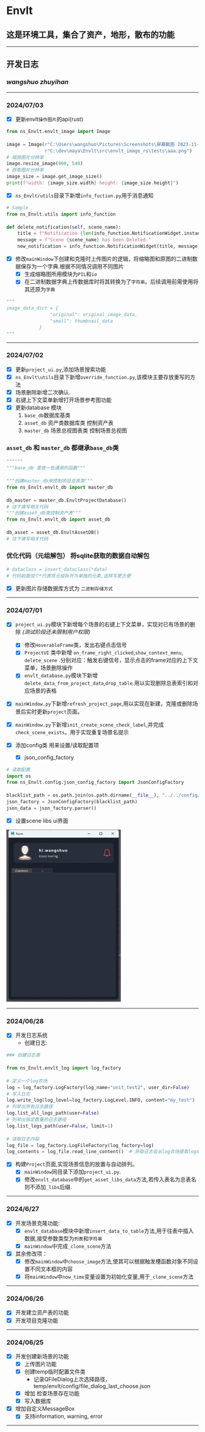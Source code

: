# Envlt

## 这是环境工具，集合了资产，地形，散布的功能

***

## 开发日志

### _wangshuo_  _zhuyihan_

***

### 2024/07/03

- [x] 更新envlt`操作图片`的api(rust)
```python
from ns_Envlt.envlt_image import Image

image = Image(r"C:\Users\wangshuo\Pictures\Screenshots\屏幕截图 2023-11-15 102317.png",
              r"C:\dev\maya\Envlt\src\envlt_image_rs\tests\aaa.png")
# 缩放图片分辨率
image.resize_image(960, 540)
# 获取图片分辨率
image_size = image.get_image_size()
print(f"width: {image_size.width} height: {image_size.height}")
```
- [x] `ns_Envlt/utils`目录下新增`info_fuction.py`用于消息通知 
```python
# Sample
from ns_Envlt.utils import info_function

def delete_notification(self, scene_name):
    title = f"Notification {len(info_function.NotificationWidget.instances) + 1}"
    message = f"Scene {scene_name} has been Deleted."
    new_notification = info_function.NotificationWidget(title, message)

```
- [x] 修改`mainWindow`下创建和克隆时上传图片的逻辑，将缩略图和原图的二进制数据保存为一个字典.根据不同情况调用不同图片
  - [x] 生成缩略图所用模块为`PIL`和`io`
  - [x] 在二进制数据字典上传数据库时将其转换为了`字符串`。后续调用前需使用将其还原为`字典`
```python
"""
image_data_dict = {
                "original": original_image_data,
                "small": thumbnail_data
            }
"""
```
***

### 2024/07/02

- [x] 更新`project_ui.py`,添加场景搜索功能
- [x] `ns_Envlt\utils`目录下新增`override_function.py`,该模块主要存放重写的方法
- [x] 场景删除新增二次确认.
- [x] 右键上下文菜单新增打开场景参考图功能
- [x] 更新database 模块
    1. `base_db`数据库基类
    2. `asset_db` 资产类数据库类 控制资产表
    3. `master_db` 场景总视图表类 控制场景总视图

### `asset_db` 和 `master_db` 都继承`base_db`类

```python
""""""
"""base_db 里放一些通用的函数"""

"""创建master_db来控制项目总表类"""
from ns_Envlt.envlt_db import master_db

db_master = master_db.EnvltProjectDatabase()
# 往下填写相关代码
"""创建asset_db类控制资产表"""
from ns_Envlt.envlt_db import asset_db

db_asset = asset_db.EnvltAssetDB()
# 往下填写相关代码
```

### 优化代码（元组解包） 将sqlite获取的数据自动解包

```python
# dataclass = insert_dataclass(*data)
# 代码前面加个*代表将元组拆开为单独的元素,这样写更方便
```

- [x]  更新图片存储数据库方式为 `二进制存储方式`

***

### 2024/07/01

- [x] `project_ui.py`模块下新增每个场景的右键上下文菜单，实现对已有场景的删除 _(测试阶段还未限制用户权限)_
    - [x] 修改`HoverableFrame`类，发出右键点击信号
    - [x] `ProjectUI` 类中新增 `on_frame_right_clicked`,`show_context_menu`, `delete_scene`
      .分别对应：触发右键信号，显示点击的frame对应的上下文菜单，场景删除操作
    - [x] `envlt_database.py`模块下新增`delete_data_from_project_data`,`drop_table`.用以实现删除总表索引和对应场景的表格
- [x] `mainWindow.py`下新增`refresh_project_page`,用以实现在新建，克隆或删除场景后实时更新`project`页面。
- [x] `mainWindow.py`下新增`init_create_scene_check_label`,并完成`check_scene_exists`。用于实现重复场景名提示

- [x] 添加config类 用来设置/读取配置项
    - [x] json_config_factory

```python
# 读取配置
import os
from ns_Envlt.config.json_config_factory import JsonConfigFactory

blacklist_path = os.path.join(os.path.dirname(__file__), "../../config/blacklist.json")
json_factory = JsonConfigFactory(blacklist_path)
json_data = json_factory.parser()
```

- [x] 设置scene libs ui界面

<img src="resources/scene_lib.png" width=300px>

***

### 2024/06/28

- [x] 开发日志系统
    - 创建日志:

```python
### 创建日志类

from ns_Envlt.envlt_log import log_factory

# 定义一个log农场
log = log_factory.LogFactory(log_name="unit_test2", user_dir=False)
# 写入日志
log.write_log(log_level=log_factory.LogLevel.INFO, content="my_test")
# 列举出所有日志路径
log.list_all_logs_path(user=False)
# 列举出指定数量的日志路径
log.list_logs_path(user=False, limit=1)

# 读取日志内容
log_file = log_factory.LogFileFactory(log_factory=log)
log_contents = log_file.read_line_content()  # 获取日志会从log农场提取logs_path_list的属性
```

- [x] 构建`Project`页面,实现场景信息的放置与自动排列。
    - [x] `mainWindow`同目录下添加`project_ui.py`.
    - [x] 修改`envlt_database`中的`get_asset_libs_data`方法,若传入表名为总表名则不添加`_libs`后缀.

***

### 2024/6/27

- [x] 开发场景克隆功能:
    - [x] `envlt_database`模块中新增`insert_data_to_table`方法,用于往表中插入数据,接受参数类型为`列表`和`字符串`
    - [x] `mainWindow`中完成`_clone_scene`方法
- [x] 其余修改项：
    - [x] 修改`mainWindow`中`choose_image`方法,使其可以根据触发槽函数对象不同设置不同文本框的内容
    - [x] 将`mainWindow`中`now_time`变量设置为初始化变量,用于`_clone_scene`方法

***

### 2024/06/26

- [x] 开发建立资产表的功能
- [x] 开发项目克隆功能

***

### 2024/06/25

- [x] 开发创建新场景的功能
    - [x] 上传图片功能
    - [x] 创建temp临时配置文件类
        - 记录QFileDialog上次选择路径，temp/envlt/config/file_dialog_last_choose.json
    - [x] 增加 检查场景存在功能
    - [x] 写入数据库
- [x] 增加自定义MessageBox
    - [x] 支持information, warning, error

***




   